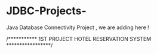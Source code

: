 # JDBC-Projects-
Java Database Connectivity Project , we are adding here ! 

/***********    1ST PROJECT HOTEL RESERVATION SYSTEM  *****************/

